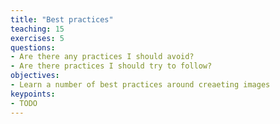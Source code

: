 ```yaml
---
title: "Best practices"
teaching: 15
exercises: 5
questions:
- Are there any practices I should avoid?
- Are there practices I should try to follow?
objectives:
- Learn a number of best practices around creaeting images
keypoints:
- TODO
---
```

